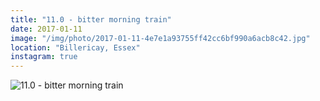 ```yaml
---
title: "11.0 - bitter morning train"
date: 2017-01-11
image: "/img/photo/2017-01-11-4e7e1a93755ff42cc6bf990a6acb8c42.jpg"
location: "Billericay, Essex"
instagram: true
---
```


![11.0 - bitter morning train](/img/photo/2017-01-11-4e7e1a93755ff42cc6bf990a6acb8c42.jpg)
